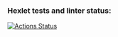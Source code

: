 ### Hexlet tests and linter status:
[![Actions Status](https://github.com/pestrukha/python-project-83/actions/workflows/hexlet-check.yml/badge.svg)](https://github.com/pestrukha/python-project-83/actions)
